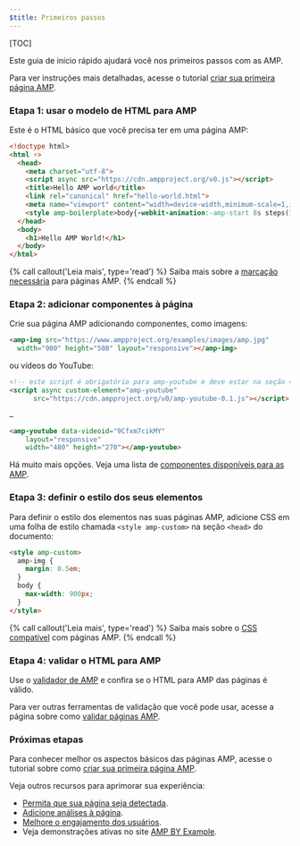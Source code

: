 ```yaml
---
$title: Primeiros passos
---
```

[TOC]

Este guia de início rápido ajudará você nos primeiros passos com as AMP.

Para ver instruções mais detalhadas, acesse o tutorial [criar sua primeira página AMP](/pt_br/docs/getting_started/create.html).

### Etapa 1: usar o modelo de HTML para AMP

Este é o HTML básico que você precisa ter em uma página AMP:

```html
<!doctype html>
<html ⚡>
  <head>
    <meta charset="utf-8">
    <script async src="https://cdn.ampproject.org/v0.js"></script>
    <title>Hello AMP world</title>
    <link rel="canonical" href="hello-world.html">
    <meta name="viewport" content="width=device-width,minimum-scale=1,initial-scale=1">
    <style amp-boilerplate>body{-webkit-animation:-amp-start 8s steps(1,end) 0s 1 normal both;-moz-animation:-amp-start 8s steps(1,end) 0s 1 normal both;-ms-animation:-amp-start 8s steps(1,end) 0s 1 normal both;animation:-amp-start 8s steps(1,end) 0s 1 normal both}@-webkit-keyframes -amp-start{from{visibility:hidden}to{visibility:visible}}@-moz-keyframes -amp-start{from{visibility:hidden}to{visibility:visible}}@-ms-keyframes -amp-start{from{visibility:hidden}to{visibility:visible}}@-o-keyframes -amp-start{from{visibility:hidden}to{visibility:visible}}@keyframes -amp-start{from{visibility:hidden}to{visibility:visible}}</style><noscript><style amp-boilerplate>body{-webkit-animation:none;-moz-animation:none;-ms-animation:none;animation:none}</style></noscript>
  </head>
  <body>
    <h1>Hello AMP World!</h1>
  </body>
</html>
```

{% call callout('Leia mais', type='read') %}
Saiba mais sobre a [marcação necessária](/pt_br/docs/reference/spec.html#required-markup) para páginas AMP.
{% endcall %}

### Etapa 2: adicionar componentes à página

Crie sua página AMP adicionando componentes, como imagens:

```html
<amp-img src="https://www.ampproject.org/examples/images/amp.jpg"
  width="900" height="508" layout="responsive"></amp-img>
```

ou vídeos do YouTube:

```html
<!-- este script é obrigatório para amp-youtube e deve estar na seção <head> -->
<script async custom-element="amp-youtube"
      src="https://cdn.ampproject.org/v0/amp-youtube-0.1.js"></script>

…

<amp-youtube data-videoid="9Cfxm7cikMY"
    layout="responsive"
    width="480" height="270"></amp-youtube>
```

Há muito mais opções. Veja uma lista de [componentes disponíveis para as AMP](/pt_br/docs/reference/components.html).

### Etapa 3: definir o estilo dos seus elementos

Para definir o estilo dos elementos nas suas páginas AMP, adicione CSS em uma folha de estilo chamada `<style amp-custom>` na seção `<head>` do documento:

```html
<style amp-custom>
  amp-img {
    margin: 0.5em;
  }
  body {
    max-width: 900px;
  }
</style>
```

{% call callout('Leia mais', type='read') %}
Saiba mais sobre o [CSS compatível](/pt_br/docs/design/responsive/style_pages.html) com páginas AMP.
{% endcall %}

### Etapa 4: validar o HTML para AMP

Use o [validador de AMP](https://validator.ampproject.org/) e confira se o HTML para AMP das páginas é válido.

Para ver outras ferramentas de validação que você pode usar, acesse a página sobre como [validar páginas AMP](/pt_br/docs/fundamentals/validate.html).

### Próximas etapas

Para conhecer melhor os aspectos básicos das páginas AMP, acesse o tutorial sobre como [criar sua primeira página AMP](/pt_br/docs/getting_started/create.html).

Veja outros recursos para aprimorar sua experiência:

* [Permita que sua página seja detectada](/pt_br/docs/fundamentals/discovery.html).
* [Adicione análises à página](/pt_br/docs/analytics/analytics_amp.html).
* [Melhore o engajamento dos usuários](/pt_br/docs/fundamentals/engagement.html).
* Veja demonstrações ativas no site [AMP BY Example](https://ampbyexample.com).
 
 
